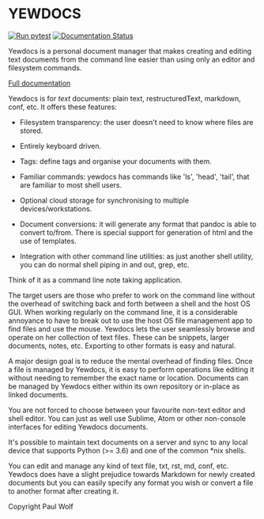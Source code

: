 YEWDOCS
=======

[![Run pytest](https://github.com/paul-wolf/yewdoc-client/actions/workflows/main.yml/badge.svg)](https://github.com/paul-wolf/yewdoc-client/actions/workflows/main.yml)
[![Documentation Status](https://readthedocs.org/projects/yewdocs/badge/?version=latest)](https://yewdocs.readthedocs.io/en/latest/?badge=latest)

Yewdocs is a personal document manager that makes creating and editing
text documents from the command line easier than using only an editor
and filesystem commands.

[Full documentation](https://yewdocs.readthedocs.io)

Yewdocs is for *text* documents: plain text, restructuredText,
markdown, conf, etc. It offers these features:

* Filesystem transparency: the user doesn't need to know where files
  are stored.

* Entirely keyboard driven.

* Tags: define tags and organise your documents with them.

* Familiar commands: yewdocs has commands like 'ls', 'head', 'tail',
  that are familiar to most shell users.
  
* Optional cloud storage for synchronising to multiple
  devices/workstations.

* Document conversions: it will generate any format that pandoc is
  able to convert to/from. There is special support for generation of
  html and the use of templates.
  
* Integration with other command line utilities: as just another shell
  utility, you can do normal shell piping in and out, grep, etc.


Think of it as a command line note taking application. 

The target users are those who prefer to work on the command line
without the overhead of switching back and forth between a shell and
the host OS GUI. When working regularly on the command line, it is a
considerable annoyance to have to break out to use the host OS file
management app to find files and use the mouse. Yewdocs lets the user
seamlessly browse and operate on her collection of text files. These
can be snippets, larger documents, notes, etc. Exporting to other
formats is easy and natural.

A major design goal is to reduce the mental overhead of finding
files. Once a file is managed by Yewdocs, it is easy to perform
operations like editing it without needing to remember the exact name
or location. Documents can be managed by Yewdocs either within its own
repository or in-place as linked documents.

You are not forced to choose between your favourite non-text editor
and shell editor. You can just as well use Sublime, Atom or other
non-console interfaces for editing Yewdocs documents.

It's possible to maintain text documents on a server and sync to any
local device that supports Python (>= 3.6) and one of the common *nix
shells.

You can edit and manage any kind of text file, txt, rst, md, conf,
etc. Yewdocs does have a slight prejudice towards Markdown for newly
created documents but you can easily specify any format you wish or
convert a file to another format after creating it.

Copyright Paul Wolf
